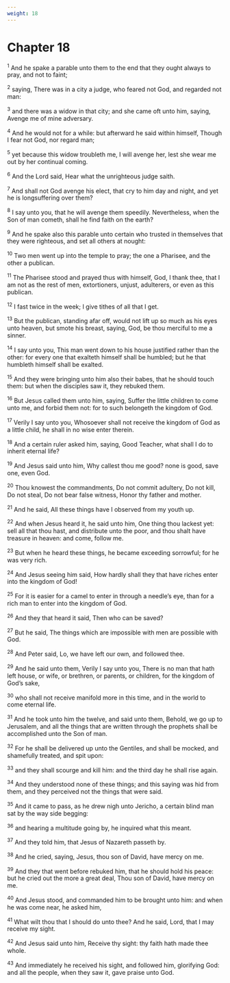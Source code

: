 ```yaml
---
weight: 18
---
```


# Chapter 18

<sup>1</sup> And he spake a parable unto them to the end that they ought always to pray, and not to faint; 

<sup>2</sup> saying, There was in a city a judge, who feared not God, and regarded not man: 

<sup>3</sup> and there was a widow in that city; and she came oft unto him, saying, Avenge me of mine adversary. 

<sup>4</sup> And he would not for a while: but afterward he said within himself, Though I fear not God, nor regard man; 

<sup>5</sup> yet because this widow troubleth me, I will avenge her, lest she wear me out by her continual coming. 

<sup>6</sup> And the Lord said, Hear what the unrighteous judge saith. 

<sup>7</sup> And shall not God avenge his elect, that cry to him day and night, and yet he is longsuffering over them? 

<sup>8</sup> I say unto you, that he will avenge them speedily. Nevertheless, when the Son of man cometh, shall he find faith on the earth? 

<sup>9</sup> And he spake also this parable unto certain who trusted in themselves that they were righteous, and set all others at nought: 

<sup>10</sup> Two men went up into the temple to pray; the one a Pharisee, and the other a publican. 

<sup>11</sup> The Pharisee stood and prayed thus with himself, God, I thank thee, that I am not as the rest of men, extortioners, unjust, adulterers, or even as this publican. 

<sup>12</sup> I fast twice in the week; I give tithes of all that I get. 

<sup>13</sup> But the publican, standing afar off, would not lift up so much as his eyes unto heaven, but smote his breast, saying, God, be thou merciful to me a sinner. 

<sup>14</sup> I say unto you, This man went down to his house justified rather than the other: for every one that exalteth himself shall be humbled; but he that humbleth himself shall be exalted. 

<sup>15</sup> And they were bringing unto him also their babes, that he should touch them: but when the disciples saw it, they rebuked them. 

<sup>16</sup> But Jesus called them unto him, saying, Suffer the little children to come unto me, and forbid them not: for to such belongeth the kingdom of God. 

<sup>17</sup> Verily I say unto you, Whosoever shall not receive the kingdom of God as a little child, he shall in no wise enter therein. 

<sup>18</sup> And a certain ruler asked him, saying, Good Teacher, what shall I do to inherit eternal life? 

<sup>19</sup> And Jesus said unto him, Why callest thou me good? none is good, save one, even God. 

<sup>20</sup> Thou knowest the commandments, Do not commit adultery, Do not kill, Do not steal, Do not bear false witness, Honor thy father and mother. 

<sup>21</sup> And he said, All these things have I observed from my youth up. 

<sup>22</sup> And when Jesus heard it, he said unto him, One thing thou lackest yet: sell all that thou hast, and distribute unto the poor, and thou shalt have treasure in heaven: and come, follow me. 

<sup>23</sup> But when he heard these things, he became exceeding sorrowful; for he was very rich. 

<sup>24</sup> And Jesus seeing him said, How hardly shall they that have riches enter into the kingdom of God! 

<sup>25</sup> For it is easier for a camel to enter in through a needle’s eye, than for a rich man to enter into the kingdom of God. 

<sup>26</sup> And they that heard it said, Then who can be saved? 

<sup>27</sup> But he said, The things which are impossible with men are possible with God. 

<sup>28</sup> And Peter said, Lo, we have left our own, and followed thee. 

<sup>29</sup> And he said unto them, Verily I say unto you, There is no man that hath left house, or wife, or brethren, or parents, or children, for the kingdom of God’s sake, 

<sup>30</sup> who shall not receive manifold more in this time, and in the world to come eternal life. 

<sup>31</sup> And he took unto him the twelve, and said unto them, Behold, we go up to Jerusalem, and all the things that are written through the prophets shall be accomplished unto the Son of man. 

<sup>32</sup> For he shall be delivered up unto the Gentiles, and shall be mocked, and shamefully treated, and spit upon: 

<sup>33</sup> and they shall scourge and kill him: and the third day he shall rise again. 

<sup>34</sup> And they understood none of these things; and this saying was hid from them, and they perceived not the things that were said. 

<sup>35</sup> And it came to pass, as he drew nigh unto Jericho, a certain blind man sat by the way side begging: 

<sup>36</sup> and hearing a multitude going by, he inquired what this meant. 

<sup>37</sup> And they told him, that Jesus of Nazareth passeth by. 

<sup>38</sup> And he cried, saying, Jesus, thou son of David, have mercy on me. 

<sup>39</sup> And they that went before rebuked him, that he should hold his peace: but he cried out the more a great deal, Thou son of David, have mercy on me. 

<sup>40</sup> And Jesus stood, and commanded him to be brought unto him: and when he was come near, he asked him, 

<sup>41</sup> What wilt thou that I should do unto thee? And he said, Lord, that I may receive my sight. 

<sup>42</sup> And Jesus said unto him, Receive thy sight: thy faith hath made thee whole. 

<sup>43</sup> And immediately he received his sight, and followed him, glorifying God: and all the people, when they saw it, gave praise unto God. 


